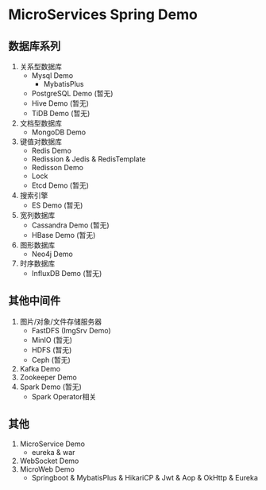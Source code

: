 # MicroServices Spring Demo

## 数据库系列
1. 关系型数据库
    - Mysql Demo
        - MybatisPlus
    - PostgreSQL Demo (暂无)
    - Hive Demo (暂无)
    - TiDB Demo (暂无)
2. 文档型数据库
    - MongoDB Demo
3. 键值对数据库
    - Redis Demo
	- Redission & Jedis & RedisTemplate
    - Redisson Demo
	- Lock
    - Etcd Demo (暂无)
4. 搜索引擎
    - ES Demo (暂无)
5. 宽列数据库
    - Cassandra Demo (暂无)
    - HBase Demo (暂无)
6. 图形数据库
    - Neo4j Demo
7. 时序数据库
    - InfluxDB Demo (暂无)

## 其他中间件
1. 图片/对象/文件存储服务器
    - FastDFS (ImgSrv Demo)
    - MinIO (暂无)
    - HDFS (暂无)
    - Ceph (暂无)
2. Kafka Demo
3. Zookeeper Demo
4. Spark Demo (暂无)
    - Spark Operator相关

## 其他
1. MicroService Demo
    - eureka & war
2. WebSocket Demo
3. MicroWeb Demo
    - Springboot & MybatisPlus & HikariCP & Jwt & Aop & OkHttp & Eureka